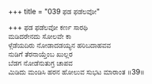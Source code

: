 +++
title = "039 ಫಡ ಫಡೆಲವೋ"

+++
ಫಡ ಫಡೆಲವೋ ಕರ್ಣ ಸಾರಥಿ  
ಮಡಿದರೇನದು ಸೋಲವೇ ಕಾ  
ಳ್ಗೆಡೆಯದಿರು ನೋಡಾದಡಯ್ಯನ ಹರಿಬದಾಹವವ  
ನುಡಿಗೆ ತೆರನಾಯ್ತೆಂಬ ಖುಲ್ಲರ  
ಬೆಡಗ ನೋಡೆನುತುಗ್ರ ಚಾಪವ  
ಮಿಡಿದು ಮಂಡಿಸಿ ಹರನ ಹೋಲುವ ಸುಭಟ ಮಾರಾಂತ      ॥39॥